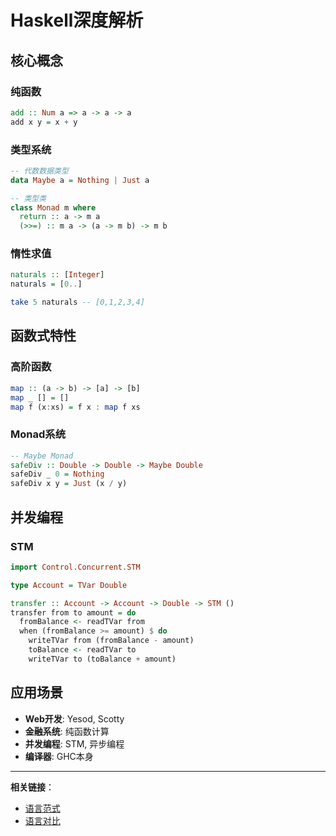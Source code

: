 # Haskell深度解析

## 核心概念

### 纯函数

```haskell
add :: Num a => a -> a -> a
add x y = x + y
```

### 类型系统

```haskell
-- 代数数据类型
data Maybe a = Nothing | Just a

-- 类型类
class Monad m where
  return :: a -> m a
  (>>=) :: m a -> (a -> m b) -> m b
```

### 惰性求值

```haskell
naturals :: [Integer]
naturals = [0..]

take 5 naturals -- [0,1,2,3,4]
```

## 函数式特性

### 高阶函数

```haskell
map :: (a -> b) -> [a] -> [b]
map _ [] = []
map f (x:xs) = f x : map f xs
```

### Monad系统

```haskell
-- Maybe Monad
safeDiv :: Double -> Double -> Maybe Double
safeDiv _ 0 = Nothing
safeDiv x y = Just (x / y)
```

## 并发编程

### STM

```haskell
import Control.Concurrent.STM

type Account = TVar Double

transfer :: Account -> Account -> Double -> STM ()
transfer from to amount = do
  fromBalance <- readTVar from
  when (fromBalance >= amount) $ do
    writeTVar from (fromBalance - amount)
    toBalance <- readTVar to
    writeTVar to (toBalance + amount)
```

## 应用场景

- **Web开发**: Yesod, Scotty
- **金融系统**: 纯函数计算
- **并发编程**: STM, 异步编程
- **编译器**: GHC本身

---

**相关链接**：

- [语言范式](./001-Language-Paradigms.md)
- [语言对比](./002-Language-Comparison.md)
